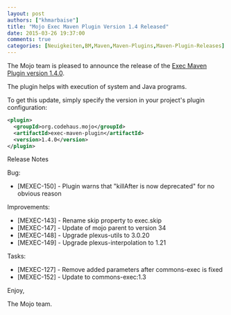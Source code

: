 ```yaml
---
layout: post
authors: ["khmarbaise"]
title: "Mojo Exec Maven Plugin Version 1.4 Released"
date: 2015-03-26 19:37:00
comments: true
categories: [Neuigkeiten,BM,Maven,Maven-Plugins,Maven-Plugin-Releases]
---
```

The Mojo team is pleased to announce the release of the 
[Exec Maven Plugin version 1.4.0](http://mojo.codehaus.org/exec-maven-plugin/).

The plugin helps with execution of system and Java programs.


To get this update, simply specify the version in your project's
plugin configuration:

```xml
<plugin>
  <groupId>org.codehaus.mojo</groupId>
  <artifactId>exec-maven-plugin</artifactId>
  <version>1.4.0</version>
</plugin>
```

<!-- more -->

Release Notes

Bug:

 * [MEXEC-150] - Plugin warns that "killAfter is now deprecated" for no obvious reason

Improvements:

 * [MEXEC-143] - Rename skip property to exec.skip
 * [MEXEC-147] - Update of mojo parent to version 34
 * [MEXEC-148] - Upgrade plexus-utils to 3.0.20
 * [MEXEC-149] - Upgrade plexus-interpolation to 1.21

Tasks:

 * [MEXEC-127] - Remove added parameters after commons-exec is fixed
 * [MEXEC-152] - Update to commons-exec:1.3

Enjoy,

The Mojo team.
